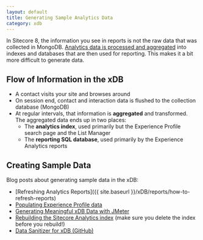 ```yaml
---
layout: default
title: Generating Sample Analytics Data
category: xdb
---
```


In Sitecore 8, the information you see in reports is not the raw data that was collected in MongoDB. [Analytics data is processed and aggregated](https://doc.sitecore.net/products/sitecore%20experience%20platform/xdb%20overview/processing%20overview) into indexes and databases that are then used for reporting. This makes it a bit more difficult to generate data.

## Flow of Information in the xDB

* A contact visits your site and browses around
* On session end, contact and interaction data is flushed to the collection database (MongoDB)
* At regular intervals, that information is **aggregated** and transformed. The aggregated data ends up in two places:
  * The **analytics index**, used primarily but the Experience Profile search page and the List Manager
  * The **reporting SQL database**, used primarily by the Experience Analytics reports

## Creating Sample Data

Blog posts about generating sample data in the xDB:

* [Refreshing Analytics Reports]({{ site.baseurl }}/xDB/reports/how-to-refresh-reports)
* [Populating Experience Profile data](http://coreblimey.azurewebsites.net/sitecore-8-xdb-and-experience-profile-simplified/)
* [Generating Meaningful xDB Data with JMeter](http://mhwelander.net/2014/07/25/generating-sample-sitecore-analytics-data-with-jmeter/)
* [Rebuilding the Sitecore Analytics index](http://www.sitecore.net/fr-be/learn/blogs/technical-blogs/getting-to-know-sitecore/posts/2014/11/rebuilding-the-sitecore-analytics-index.aspx) (make sure you delete the index before you rebuild!)
* [Data Sanitizer for xDB (GitHub)](https://github.com/adamconn/data-sanitizer)